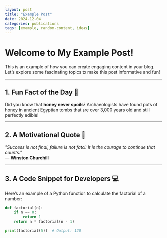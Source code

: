 ```yaml
---
layout: post
title: "Example Post"
date: 2024-12-04
categories: publications
tags: [example, random-content, ideas]
---
```


# Welcome to My Example Post!

This is an example of how you can create engaging content in your blog. Let’s explore some fascinating topics to make this post informative and fun!

---

## 1. Fun Fact of the Day 🌟
Did you know that **honey never spoils**? Archaeologists have found pots of honey in ancient Egyptian tombs that are over 3,000 years old and still perfectly edible!

---

## 2. A Motivational Quote 💬
*"Success is not final, failure is not fatal: It is the courage to continue that counts."*  
— **Winston Churchill**

---

## 3. A Code Snippet for Developers 💻
Here’s an example of a Python function to calculate the factorial of a number:
```python
def factorial(n):
    if n == 0:
        return 1
    return n * factorial(n - 1)

print(factorial(5))  # Output: 120
